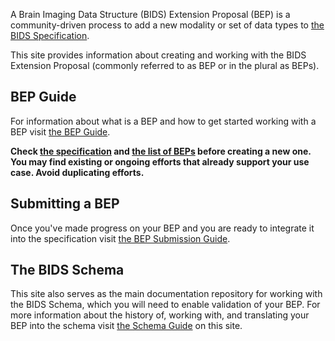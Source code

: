 A Brain Imaging Data Structure (BIDS) Extension Proposal (BEP) is
  a community-driven process to add a new modality or set of data types to
  [the BIDS Specification][specification].

This site provides information about creating and working with the BIDS Extension Proposal (commonly referred to as BEP or in the plural as BEPs).

## BEP Guide

For information about what is a BEP and how to get started working with a BEP visit [the BEP Guide](guide.md).

**Check [the specification][specification] and [the list of BEPs](https://bids.neuroimaging.io/get_involved.html#extending-the-bids-specification)
  before creating a new one. You may find existing or ongoing efforts
  that already support your use case.
  Avoid duplicating efforts.**

## Submitting a BEP

Once you've made progress on your BEP and you are ready to integrate it into the
  specification visit [the BEP Submission Guide](submission.md).

## The BIDS Schema

This site also serves as the main documentation repository for working with the BIDS Schema,
  which you will need to enable validation of your BEP.
  For more information about the history of, working with, and
  translating your BEP into the schema visit [the Schema Guide](schema.md) on this site.

[specification]: https://bids-specification.readthedocs.io
